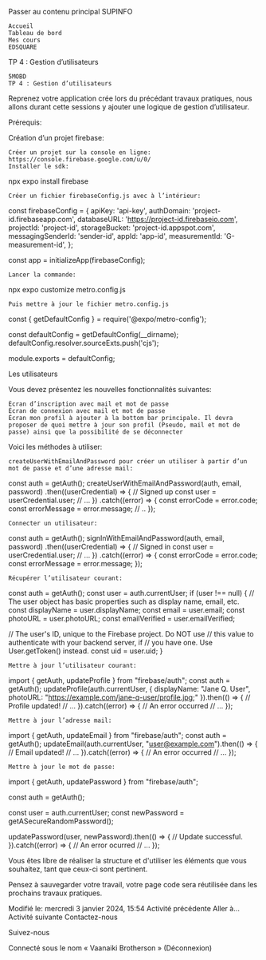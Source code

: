 Passer au contenu principal
SUPINFO

    Accueil
    Tableau de bord
    Mes cours
    EDSQUARE

TP 4 : Gestion d’utilisateurs

    5MOBD
    TP 4 : Gestion d’utilisateurs

Reprenez votre application crée lors du précédant travaux pratiques, nous allons durant cette sessions y ajouter une logique de gestion d’utilisateur.

Prérequis:

Création d’un projet firebase:

    Créer un projet sur la console en ligne: https://console.firebase.google.com/u/0/
    Installer le sdk:

npx expo install firebase

    Créer un fichier firebaseConfig.js avec à l’intérieur:

const firebaseConfig = {
apiKey: 'api-key',
authDomain: 'project-id.firebaseapp.com',
databaseURL: '<https://project-id.firebaseio.com>',
projectId: 'project-id',
storageBucket: 'project-id.appspot.com',
messagingSenderId: 'sender-id',
appId: 'app-id',
measurementId: 'G-measurement-id',
};

const app = initializeApp(firebaseConfig);

    Lancer la commande:

npx expo customize metro.config.js

    Puis mettre à jour le fichier metro.config.js

const { getDefaultConfig } = require('@expo/metro-config');

const defaultConfig = getDefaultConfig(\_\_dirname);
defaultConfig.resolver.sourceExts.push('cjs');

module.exports = defaultConfig;

Les utilisateurs

Vous devez présentez les nouvelles fonctionnalités suivantes:

    Écran d’inscription avec mail et mot de passe
    Écran de connexion avec mail et mot de passe
    Écran mon profil à ajouter à la bottom bar principale. Il devra proposer de quoi mettre à jour son profil (Pseudo, mail et mot de passe) ainsi que la possibilité de se déconnecter

Voici les méthodes à utiliser:

    createUserWithEmailAndPassword pour créer un utiliser à partir d’un mot de passe et d’une adresse mail:

const auth = getAuth();
createUserWithEmailAndPassword(auth, email, password)
.then((userCredential) => {
// Signed up
const user = userCredential.user;
// ...
})
.catch((error) => {
const errorCode = error.code;
const errorMessage = error.message;
// ..
});

    Connecter un utilisateur:

const auth = getAuth();
signInWithEmailAndPassword(auth, email, password)
.then((userCredential) => {
// Signed in
const user = userCredential.user;
// ...
})
.catch((error) => {
const errorCode = error.code;
const errorMessage = error.message;
});

    Récupérer l’utilisateur courant:

const auth = getAuth();
const user = auth.currentUser;
if (user !== null) {
// The user object has basic properties such as display name, email, etc.
const displayName = user.displayName;
const email = user.email;
const photoURL = user.photoURL;
const emailVerified = user.emailVerified;

// The user's ID, unique to the Firebase project. Do NOT use
// this value to authenticate with your backend server, if
// you have one. Use User.getToken() instead.
const uid = user.uid;
}

    Mettre à jour l’utilisateur courant:

import { getAuth, updateProfile } from "firebase/auth";
const auth = getAuth();
updateProfile(auth.currentUser, {
displayName: "Jane Q. User", photoURL: "<https://example.com/jane-q-user/profile.jpg>;"
}).then(() => {
// Profile updated!
// ...
}).catch((error) => {
// An error occurred
// ...
});

    Mettre à jour l’adresse mail:

import { getAuth, updateEmail } from "firebase/auth";
const auth = getAuth();
updateEmail(auth.currentUser, "user@example.com").then(() => {
// Email updated!
// ...
}).catch((error) => {
// An error occurred
// ...
});

    Mettre à jour le mot de passe:

import { getAuth, updatePassword } from "firebase/auth";

const auth = getAuth();

const user = auth.currentUser;
const newPassword = getASecureRandomPassword();

updatePassword(user, newPassword).then(() => {
// Update successful.
}).catch((error) => {
// An error ocurred
// ...
});

Vous êtes libre de réaliser la structure et d'utiliser les éléments que vous souhaitez, tant que ceux-ci sont pertinent.

Pensez à sauvegarder votre travail, votre page code sera réutilisée dans les prochains travaux pratiques.

Modifié le: mercredi 3 janvier 2024, 15:54
Activité précédente
Aller à…
Activité suivante
Contactez-nous

Suivez-nous

Connecté sous le nom « Vaanaiki Brotherson » (Déconnexion)
